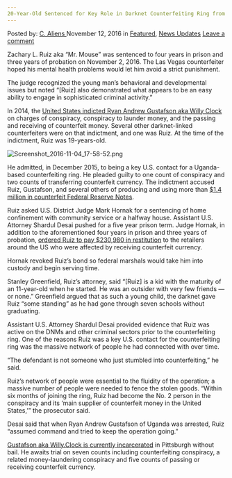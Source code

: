 ```yaml
---
20-Year-Old Sentenced for Key Role in Darknet Counterfeiting Ring from Uganda
---
```

<article class="post-listing post-16390 post type-post status-publish format-standard has-post-thumbnail hentry category-deepdot-news category-news-updates tag-20yearold tag-counterfeiting tag-darknet tag-key tag-ring tag-role tag-sentenced tag-uganda">
    <div class="post-inner">
        <span>Posted by: <a href="https://www.deepdotweb.com/author/caliens/" title="">C. Aliens </a></span>
    <span>November 12, 2016</span>
    <span>in <a href="https://www.deepdotweb.com/category/deepdot-news/" rel="category tag">Featured</a>, <a href="https://www.deepdotweb.com/category/news-updates/" rel="category tag">News Updates</a></span>
    <span><a href="https://www.deepdotweb.com/2016/11/12/20-year-old-sentenced-key-role-darknet-counterfeiting-ring-uganda/#respond">Leave a comment</a></span>
    </p>
    <div class="clear"></div>
    <div class="entry">
    <p>Zachary L. Ruiz aka “Mr. Mouse” was sentenced to four years in prison and three years of probation on November 2, 2016. The Las Vegas counterfeiter hoped his mental health problems would let him avoid a strict punishment.</p>
    <p>The judge recognized the young man’s behavioral and developmental issues but noted “[Ruiz] also demonstrated what appears to be an easy ability to engage in sophisticated criminal activity.”</p>
    <p>In 2014, the <a href="https://www.deepdotweb.com/2014/12/20/known-dark-net-fake-money-vendor-arrested-uganda/">United States indicted Ryan Andrew Gustafson aka Willy Clock</a> on charges of conspiracy, conspiracy to launder money, and the passing and receiving of counterfeit money. Several other darknet-linked counterfeiters were on that indictment, and one was Ruiz. At the time of the indictment, Ruiz was 19-years-old.</p>
    <p><img class="wp-image-16391 aligncenter" src="https://www.deepdotweb.com/wp-content/uploads/2016/11/screenshot_2016-11-04_17-58-52-png.png" alt="Screenshot_2016-11-04_17-58-52.png" srcset="https://www.deepdotweb.com/wp-content/uploads/2016/11/screenshot_2016-11-04_17-58-52-png.png 1034w, https://www.deepdotweb.com/wp-content/uploads/2016/11/screenshot_2016-11-04_17-58-52-png-300x119.png 300w, https://www.deepdotweb.com/wp-content/uploads/2016/11/screenshot_2016-11-04_17-58-52-png-1024x407.png 1024w" sizes="(max-width: 1034px) 100vw, 1034px"/></p>
    <p>He admitted, in December 2015, to being a key U.S. contact for a Uganda-based counterfeiting ring. He pleaded guilty to one count of conspiracy and two counts of transferring counterfeit currency. The indictment accused Ruiz, Gustafson, and several others of producing and using more than <a href="https://www.deepdotweb.com/2015/12/10/willy-clock-deported-from-uganda-to-face-counterfeiting-charges/">$1.4 million in counterfeit Federal Reserve Notes</a>.</p>
    <p>Ruiz asked U.S. District Judge Mark Hornak for a sentencing of home confinement with community service or a halfway house. Assistant U.S. Attorney Shardul Desai pushed for a five year prison term. Judge Hornak, in addition to the aforementioned four years in prison and three years of probation, <a href="http://triblive.com/mobile/11408372-96/ruiz-judge-conspiracy">ordered Ruiz to pay $230,980 in restitution</a> to the retailers around the US who were affected by receiving counterfeit currency.</p>
    <p>Hornak revoked Ruiz’s bond so federal marshals would take him into custody and begin serving time.</p>
    <p>Stanley Greenfield, Ruiz’s attorney, said “[Ruiz] is a kid with the maturity of an 11-year-old when he started. He was an outsider with very few friends — or none.” Greenfield argued that as such a young child, the darknet gave Ruiz “some standing” as he had gone through seven schools without graduating.</p>
    <p>Assistant U.S. Attorney Shardul Desai provided evidence that Ruiz was active on the DNMs and other criminal sectors prior to the counterfeiting ring. One of the reasons Ruiz was a key U.S. contact for the counterfeiting ring was the massive network of people he had connected with over time.</p>
    <p>“The defendant is not someone who just stumbled into counterfeiting,” he said.</p>
    <p>Ruiz’s network of people were essential to the fluidity of the operation; a massive number of people were needed to fence the stolen goods. “Within six months of joining the ring, Ruiz had become the No. 2 person in the conspiracy and its ‘main supplier of counterfeit money in the United States,’” the prosecutor said.</p>
    <p>Desai said that when Ryan Andrew Gustafson of Uganda was arrested, Ruiz “assumed command and tried to keep the operation going.”</p>
    <p><a href="https://www.justice.gov/opa/pr/criminal-charges-filed-against-us-citizen-connection-multi-million-dollar-international-cyber">Gustafson aka Willy.Clock is currently incarcerated</a> in Pittsburgh without bail. He awaits trial on seven counts including counterfeiting conspiracy, a related money-laundering conspiracy and five counts of passing or receiving counterfeit currency.</p>
    </div>
    <span style="display:none"><a href="https://www.deepdotweb.com/tag/20yearold/" rel="tag">20yearold</a> <a href="https://www.deepdotweb.com/tag/counterfeiting/" rel="tag">counterfeiting</a> <a href="https://www.deepdotweb.com/tag/darknet/" rel="tag">darknet</a> <a href="https://www.deepdotweb.com/tag/key/" rel="tag">key</a> <a href="https://www.deepdotweb.com/tag/ring/" rel="tag">ring</a> <a href="https://www.deepdotweb.com/tag/role/" rel="tag">role</a> <a href="https://www.deepdotweb.com/tag/sentenced/" rel="tag">sentenced</a> <a href="https://www.deepdotweb.com/tag/uganda/" rel="tag">uganda</a></span> <span style="display:none" class="updated">2016-11-12</span>
    <div style="display:none" class="vcard author" itemprop="author" itemscope itemtype="http://schema.org/Person"><strong class="fn" itemprop="name"><a href="https://www.deepdotweb.com/author/caliens/" title="Posts by C. Aliens" rel="author">C. Aliens</a></strong></div>
    </div>
</article>

